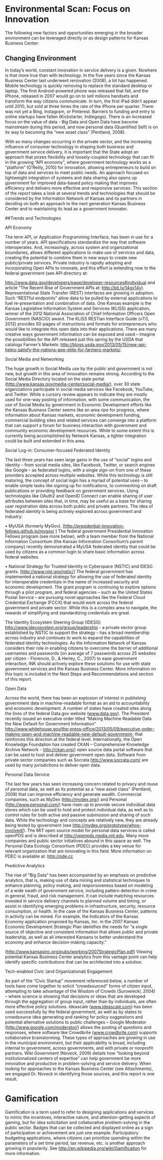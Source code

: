 # Environmental Scan: Focus on Innovation

The following new factors and opportunities emerging in the broader environment can be leveraged directly or as design patterns for Kansas Business Center:

## Changing Environment

In today’s world, constant innovation in service delivery is a given. Nowhere is that more true than with technology. In the five years since the Kansas Business Center last underwent renovation (2008), a lot has happened.  Mobile technology is quickly removing to replace the standard desktop or laptop. The first Android-powered phone was released that fall, and the iPhone, released in 2007 would go on to sell millions handsets and transform the way citizens communicate. In turn, the first iPad didn’t appear until 2010, but sold at three times the rate of the iPhone per quarter. There was not yet a Bing, Instagram, or Pinterest.  Barriers to funding and entry to online startups have fallen (Kickstarter, Indiegogo). There is an increased focus on the value of data - Big Data and Open Data have become mainstream during this period, and now personal data (Quantified Self) is on its way to becoming the “new asset class” (Pentland, 2008).

With so many changes occurring in the private sector, and the increasing influence of consumer technology in shaping both business and government service delivery, it is important that the State adopt an approach that prizes flexibility and loosely-coupled technology that can fit in the growing “API economy”, where government technology works as a “platform” (O’Reilly, 2010) for innovation, allowing entrepreneurs to build on top of data and services to meet public needs. An approach focused on lightweight integration of systems and data sharing also opens up government for improved data-based policy making that improves efficiency and delivers more effective and responsive services.
This section of the report takes a look at several trends and technologies that should be considered by the Information Network of Kansas and its partners in deciding on both an approach to the next generation Kansas Business Center and to maintaining its lead as a government innovator.

##Trends and Technologies

API Economy

The term API, or Application Programming Interface, has been in use for a number of years. API specifications standardize the way that software interoperates. And, increasingly, across system and organizational boundaries, allows different applications to make use of services and data, creating the potential to combine them in new ways to create new public/private services.  Private industry is rapidly adopting and incorporating Open APIs to innovate, and this effort is extending now to the federal government (see API directory at:

http://www.data.gov/developers/page/developer-resources#individual and article “The Recent Rise of Government APIs at:  http://bit.ly/14gy14y).  Representational State Transfer (REST) interfaces are growing in adoption. Such “RESTful endpoints” allow data to be pulled by external applications to fuel re-presentation and combination of data.  One Kansas example is the Kansas Legislative Information System and Services (KLISS) application, winner of the 2012 National Association of Chief Information Officers Open Government (NASCIO) award.  The KLISS RESTian Interface Guide (v7.0, 2012) provides 50-pages of instructions and formats for entrepreneurs who would like to integrate this open data into their applications. There are many creative ways government information can be exposed and used – imagine the possibilities for the API released just this spring by the USDA that catalogs Farmer’s Markets: http://blogs.usda.gov/2013/05/15/new-api-helps-satisfy-the-nations-app-etite-for-farmers-markets/.

Social Media and Networking

The huge growth in Social Media use by the public and government is not new, but growth in this area of innovation remains strong.  According to the Social Media Directory located on the state portal (http://www.kansas.gov/media-center/social-media/), over 30 state organizations participate in social media services like Facebook, YouTube, and Twitter.  While a cursory review appears to indicate they are mostly used for one-way posting of information, with some communication, the use of Social Media by government in Economic Development efforts like the Kansas Business Center seems like an area ripe for progress, where information about Kansas markets, economic development funding, commercial building sites and related services can converge into a platform that can support a forum for business interaction with government and community economic development resources. While to some extent this is currently being accomplished by Network Kansas, a tighter integration could be built and extended in this area.

Social Log-in: Consumer-focused Federated Identity

The last three years has seen large gains in the use of “social” logins and identity – from social media sites, like Facebook, Twitter, or search engines like Google – as federated logins, with a single sign-on from one of these providers accepted across multiple websites.  While this technology is still maturing, the concept of social login has a myriad of potential uses – to enable simple tasks like signing up for notifications, to commenting on draft publications or providing feedback on government services.  Using technologies like OAuth2 and OpenID Connect can enable sharing of user attributes between sites that, in time, may be useful as a base for sharing user registration data across both public and private partners.   The idea of federated identity is being actively explored across government and industry: 

•	MyUSA (formerly MyGov). [http://presidential-innovation-fellows.github.io/mygov/ ] The federal government Presidential Innovation Fellows program (see more below), with a team member from the National Information Consortium (the Kansas Information Consortium’s parent company) recently demonstrated a MyUSA federated identity that could be used by citizens as a common login to share basic information across federal websites.

•	National Strategy for Trusted Identity in Cyberspace (NSTIC) and IDESG grants.  [http://www.nist.gov/nstic/] The federal government has implemented a national strategy for allowing the use of federated identity for interoperable credentials in the name of increased security and economic development.  The grant program is continuing to explore options through a pilot program, and federal agencies – such as the United States Postal Service – are pursuing novel approaches like the Federal Cloud Credential Exchange (FCCX) that would work across the federal government and private sector. While this is a complex area to navigate, the rewards of simplifying and standardizing credentials are great. 

The Identity Ecosystem Steering Group (IDESG) http://www.idecosystem.org/group/leadership  - a private sector group established by NSTIC to support the strategy - has a broad membership across industry and continues to work to expand the capabilities of federated identity technologies. As the Information Network of Kansas considers their role in enabling citizens to overcome the barrier of additional usernames and passwords (on average of 7 passwords across 25 websites per citizen - Florencio, D., & Herley, C., 2007) to ease government interaction, INK should actively explore these solutions for use with state government services and the Kansas Business Center. More information on this topic is included in the Next Steps and Recommendations and section of this report.

Open Data

Across the world, there has been an explosion of interest in publishing government data in machine-readable format as an aid to accountability and economic development. A number of states have created sites along the lines of the federal Data.gov website (www.data.gov). The President recently issued an executive order titled “Making Machine Readable Data the New Default for Government Information” http://www.whitehouse.gov/the-press-office/2013/05/09/executive-order-making-open-and-machine-readable-new-default-government- that reinforces this direction at the federal level.  Internationally, the Open Knowledge Foundation has created CKAN – Comprehensive Knowledge Archive Network - http://ckan.org/) open source data portal software that can be used to host and deliver government open data. Software from private sector companies such as Socrata http://www.socrata.com/ are used by many jurisdictions to deliver open data. 

Personal Data Service

The last few years has seen increasing concern related to privacy and reuse of personal data, as well as its potential as a “new asset class” (Pentland, 2008) that can improve efficiency and generate wealth. Commercial companies, such as MyDex (http://mydex.org/) and Personal (http://www.personal.com/) have risen up to provide secure individual data stores which can be used to hold and protect individual data, as well as to control rules for both active and passive submission and sharing of such data. While the technology and concepts are relatively new, they are already being tested by government (see http://mydex.org/prototype/whos-involved/).   The MIT open source model for personal data services is called openPDS and is described at http://openpds.media.mit.edu.  Many more companies and public sector initiatives abound in this space as well.  The Personal Data Ecology Consortium (PDEC) provides a key venue for relevant organization that are innovating in this field.  More information on PDEC is available at: http://pde.cc 

Predictive Analytics

The rise of “Big Data” has been accompanied by an emphasis on predictive analytics, that is, making use of data mining and statistical techniques to enhance planning, policy making, and responsiveness based on modeling of a wide swath of government service, including pattern detection in crime in general, fraud, and risk management. It can include matching resources invested in service delivery channels to planned volume and timing, or assist in identifying emerging problems in infrastructure, security, resource consumption, or health. In the case of the Kansas Business Center, patterns in activity can be mined. For example, the Indicators of the Kansas Economy application proposed by Kansas, Inc. in the 2007 Kansas Economic Development Strategic Plan identifies the needs for “a single source of objective and consistent information that allows public and private leadership, as well as all interested Kansans to better understand the economy and enhance decision-making capacity.”

(http://www.kansasinc.org/pubs/working/2007StrategicPlan.pdf)  Viewing potential Kansas Business Center analytics from this vantage point can help identify specific contributions that can be architected into a solution.

Tech-enabled Civic (and Organizational) Engagement 

As part of the “Civic Startup” movement referenced below, a number of tools have come together to solicit “crowdsourced” forms of citizen input, attempting to take advantage of the Wisdom of Crowds (Surowiecki, 2004) – where science is showing that decisions or ideas that are developed through the aggregation of group input, rather than by individuals, are often more effective policy solutions.  Ideascale (www.ideascale.com) has been used successfully by the federal government, as well as by states to crowdsource idea generating and ranking for policy suggestions and potential alternative solutions to public challenges – Google Moderator (http://www.google.com/moderator/) allows the posting of questions and responses, where software like Crowdbrite (www.crowdbrite.com) supports collaborative brainstorming.  These types of approaches are growing in use in the municipal environment, but their applicability is broad, including internal to government, across governments, and with private or nonprofit partners. Wiki Government (Noveck, 2009) details how “looking beyond institutionalized centers of expertise” can help government be more innovative and productive in problem-solving and service delivery.  When looking for approaches to the Kansas Business Center (see Attachments), we engaged Dr. Noveck in identifying those sources, and this report is one result.

# Gamification

Gamification is a term used to refer to designing applications and services to mimic the incentives, interactive nature, and attention-getting aspects of gaming, but for idea solicitation and collaborative problem-solving in the public sector. Badges that can be collected and displayed online as a sign of participation or achievement are just one example. Participatory budgeting applications, where citizens can prioritize spending within the parameters of a set time period, tax revenue, etc. is another approach growing in popularity. See http://en.wikipedia.org/wiki/Gamification for more information.
